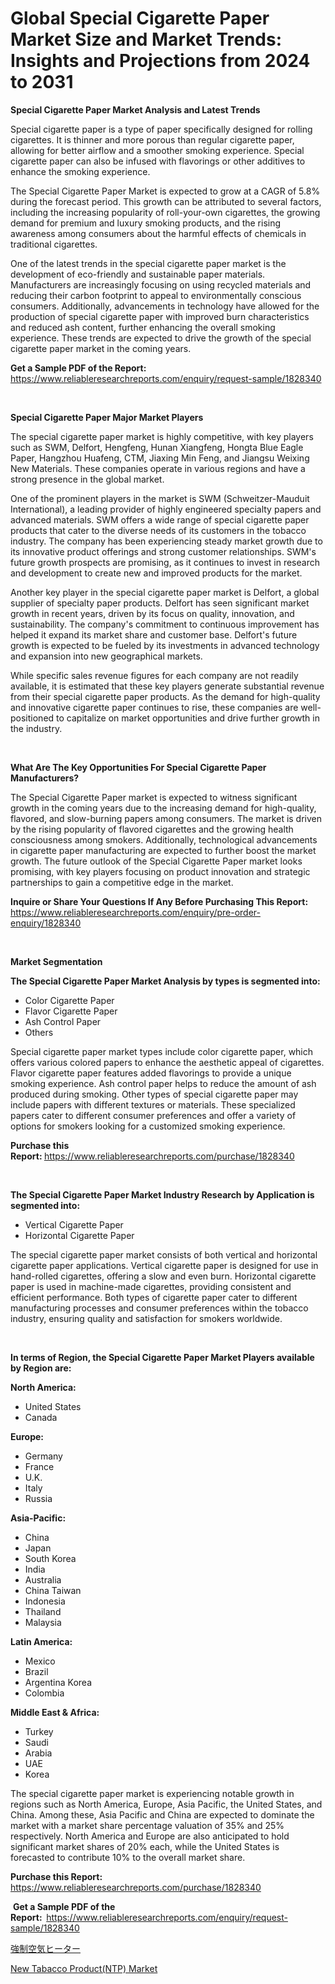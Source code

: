 <p><h1>Global Special Cigarette Paper Market Size and Market Trends: Insights and Projections from 2024 to 2031</h1></p><p><strong>Special Cigarette Paper Market Analysis and Latest Trends</strong></p>
<p><p>Special cigarette paper is a type of paper specifically designed for rolling cigarettes. It is thinner and more porous than regular cigarette paper, allowing for better airflow and a smoother smoking experience. Special cigarette paper can also be infused with flavorings or other additives to enhance the smoking experience.</p><p>The Special Cigarette Paper Market is expected to grow at a CAGR of 5.8% during the forecast period. This growth can be attributed to several factors, including the increasing popularity of roll-your-own cigarettes, the growing demand for premium and luxury smoking products, and the rising awareness among consumers about the harmful effects of chemicals in traditional cigarettes.</p><p>One of the latest trends in the special cigarette paper market is the development of eco-friendly and sustainable paper materials. Manufacturers are increasingly focusing on using recycled materials and reducing their carbon footprint to appeal to environmentally conscious consumers. Additionally, advancements in technology have allowed for the production of special cigarette paper with improved burn characteristics and reduced ash content, further enhancing the overall smoking experience. These trends are expected to drive the growth of the special cigarette paper market in the coming years.</p></p>
<p><strong>Get a Sample PDF of the Report:&nbsp;</strong> <a href="https://www.reliableresearchreports.com/enquiry/request-sample/1828340">https://www.reliableresearchreports.com/enquiry/request-sample/1828340</a></p>
<p>&nbsp;</p>
<p><strong>Special Cigarette Paper Major Market Players</strong></p>
<p><p>The special cigarette paper market is highly competitive, with key players such as SWM, Delfort, Hengfeng, Hunan Xiangfeng, Hongta Blue Eagle Paper, Hangzhou Huafeng, CTM, Jiaxing Min Feng, and Jiangsu Weixing New Materials. These companies operate in various regions and have a strong presence in the global market.</p><p>One of the prominent players in the market is SWM (Schweitzer-Mauduit International), a leading provider of highly engineered specialty papers and advanced materials. SWM offers a wide range of special cigarette paper products that cater to the diverse needs of its customers in the tobacco industry. The company has been experiencing steady market growth due to its innovative product offerings and strong customer relationships. SWM's future growth prospects are promising, as it continues to invest in research and development to create new and improved products for the market.</p><p>Another key player in the special cigarette paper market is Delfort, a global supplier of specialty paper products. Delfort has seen significant market growth in recent years, driven by its focus on quality, innovation, and sustainability. The company's commitment to continuous improvement has helped it expand its market share and customer base. Delfort's future growth is expected to be fueled by its investments in advanced technology and expansion into new geographical markets.</p><p>While specific sales revenue figures for each company are not readily available, it is estimated that these key players generate substantial revenue from their special cigarette paper products. As the demand for high-quality and innovative cigarette paper continues to rise, these companies are well-positioned to capitalize on market opportunities and drive further growth in the industry.</p></p>
<p>&nbsp;</p>
<p><strong>What Are The Key Opportunities For Special Cigarette Paper Manufacturers?</strong></p>
<p><p>The Special Cigarette Paper market is expected to witness significant growth in the coming years due to the increasing demand for high-quality, flavored, and slow-burning papers among consumers. The market is driven by the rising popularity of flavored cigarettes and the growing health consciousness among smokers. Additionally, technological advancements in cigarette paper manufacturing are expected to further boost the market growth. The future outlook of the Special Cigarette Paper market looks promising, with key players focusing on product innovation and strategic partnerships to gain a competitive edge in the market.</p></p>
<p><strong>Inquire or Share Your Questions If Any Before Purchasing This Report:</strong> <a href="https://www.reliableresearchreports.com/enquiry/pre-order-enquiry/1828340">https://www.reliableresearchreports.com/enquiry/pre-order-enquiry/1828340</a></p>
<p>&nbsp;</p>
<p><strong>Market Segmentation</strong></p>
<p><strong>The Special Cigarette Paper Market Analysis by types is segmented into:</strong></p>
<p><ul><li>Color Cigarette Paper</li><li>Flavor Cigarette Paper</li><li>Ash Control Paper</li><li>Others</li></ul></p>
<p><p>Special cigarette paper market types include color cigarette paper, which offers various colored papers to enhance the aesthetic appeal of cigarettes. Flavor cigarette paper features added flavorings to provide a unique smoking experience. Ash control paper helps to reduce the amount of ash produced during smoking. Other types of special cigarette paper may include papers with different textures or materials. These specialized papers cater to different consumer preferences and offer a variety of options for smokers looking for a customized smoking experience.</p></p>
<p><strong>Purchase this Report:&nbsp;</strong><a href="https://www.reliableresearchreports.com/purchase/1828340">https://www.reliableresearchreports.com/purchase/1828340</a></p>
<p>&nbsp;</p>
<p><strong>The Special Cigarette Paper Market Industry Research by Application is segmented into:</strong></p>
<p><ul><li>Vertical Cigarette Paper</li><li>Horizontal Cigarette Paper</li></ul></p>
<p><p>The special cigarette paper market consists of both vertical and horizontal cigarette paper applications. Vertical cigarette paper is designed for use in hand-rolled cigarettes, offering a slow and even burn. Horizontal cigarette paper is used in machine-made cigarettes, providing consistent and efficient performance. Both types of cigarette paper cater to different manufacturing processes and consumer preferences within the tobacco industry, ensuring quality and satisfaction for smokers worldwide.</p></p>
<p>&nbsp;</p>
<p><strong>In terms of Region, the Special Cigarette Paper Market Players available by Region are:</strong></p>
<p>
    <p> <strong> North America: </strong>
        <ul>
            <li>United States</li>
            <li>Canada</li>
        </ul>
        </p> 
    <p> <strong> Europe: </strong>
        <ul>
            <li>Germany</li>
            <li>France</li>
            <li>U.K.</li>
            <li>Italy</li>
            <li>Russia</li>
        </ul>
        </p> 
    <p> <strong> Asia-Pacific: </strong>
        <ul>
            <li>China</li>
            <li>Japan</li>
            <li>South Korea</li>
            <li>India</li>
            <li>Australia</li>
            <li>China Taiwan</li>
            <li>Indonesia</li>
            <li>Thailand</li>
            <li>Malaysia</li>
        </ul>
        </p> 
    <p> <strong> Latin America: </strong>
        <ul>
            <li>Mexico</li>
            <li>Brazil</li>
            <li>Argentina Korea</li>
            <li>Colombia</li>
        </ul>
        </p> 
    <p> <strong> Middle East & Africa: </strong>
        <ul>
            <li>Turkey</li>
            <li>Saudi</li>
            <li>Arabia</li>
            <li>UAE</li>
            <li>Korea</li>
        </ul>
    </p>
    </p>
<p><p>The special cigarette paper market is experiencing notable growth in regions such as North America, Europe, Asia Pacific, the United States, and China. Among these, Asia Pacific and China are expected to dominate the market with a market share percentage valuation of 35% and 25% respectively. North America and Europe are also anticipated to hold significant market shares of 20% each, while the United States is forecasted to contribute 10% to the overall market share.</p></p>
<p><strong>Purchase this Report: </strong><a href="https://www.reliableresearchreports.com/purchase/1828340">https://www.reliableresearchreports.com/purchase/1828340</a></p>
<p>&nbsp;<strong>Get a Sample PDF of the Report:&nbsp;&nbsp;</strong><a href="https://www.reliableresearchreports.com/enquiry/request-sample/1828340">https://www.reliableresearchreports.com/enquiry/request-sample/1828340</a></p>
<p><strong></strong></p>
<p><p><a href="https://github.com/oafhukehf4709715/Market-Research-Report-List-1/blob/main/89336837514.md">強制空気ヒーター</a></p><p><a href="https://github.com/WillieWoodard/Market-Research-Report-List-4/blob/main/new-tabacco-productntp-market.md">New Tabacco Product(NTP) Market</a></p></p>